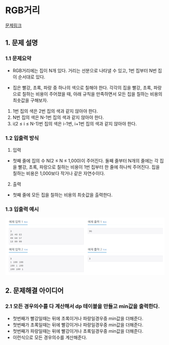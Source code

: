 # RGB거리
[문제링크](https://www.acmicpc.net/problem/1149)

## 1. 문제 설명

### 1.1 문제요약
- RGB거리에는 집이 N개 있다. 거리는 선분으로 나타낼 수 있고, 1번 집부터 N번 집이 순서대로 있다.

- 집은 빨강, 초록, 파랑 중 하나의 색으로 칠해야 한다. 각각의 집을 빨강, 초록, 파랑으로 칠하는 비용이 주어졌을 때, 아래 규칙을 만족하면서 모든 집을 칠하는 비용의 최솟값을 구해보자.

1. 1번 집의 색은 2번 집의 색과 같지 않아야 한다.
2. N번 집의 색은 N-1번 집의 색과 같지 않아야 한다.
3. i(2 ≤ i ≤ N-1)번 집의 색은 i-1번, i+1번 집의 색과 같지 않아야 한다.


### 1.2 입출력 방식 
1. 입력
- 첫째 줄에 집의 수 N(2 ≤ N ≤ 1,000)이 주어진다. 둘째 줄부터 N개의 줄에는 각 집을 빨강, 초록, 파랑으로 칠하는 비용이 1번 집부터 한 줄에 하나씩 주어진다. 집을 칠하는 비용은 1,000보다 작거나 같은 자연수이다.

2. 출력
- 첫째 줄에 모든 집을 칠하는 비용의 최솟값을 출력한다.

### 1.3 입출력 예시
<img src='입출력예시.jpg'>

## 2. 문제해결 아이디어

### 2.1 모든 경우의수를 다 계산해서 dp 테이블을 만들고 min값을 출력한다.
- 첫번째가 빨강일때는 뒤에 초록이거나 파랑일경우중 min값을 더해준다.
- 첫번째가 초록일때는 뒤에 빨강이거나 파랑일경우중 min값을 더해준다.
- 첫번째가 파랑일때는 뒤에 빨강이거나 초록일경우중 min값을 더해준다.
- 이런식으로 모든 경우의수를 계산해준다.   